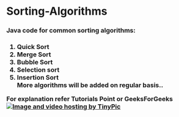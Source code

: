# Sorting-Algorithms

<h3>Java code for common sorting algorithms:<h3>

1. Quick Sort    
2. Merge Sort
3. Bubble Sort
4. Selection sort
5. Insertion Sort
<br>More algorithms will be added on regular basis..

For explanation refer <b>Tutorials Point</b> or <b>GeeksForGeeks</b>
<br>
<img ><a href="http://tinypic.com?ref=b9f490" target="_blank"><img src="http://i65.tinypic.com/b9f490.jpg" border="0" alt="Image and video hosting by TinyPic"></a></img>
